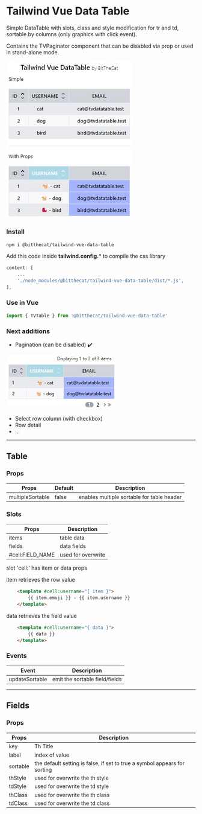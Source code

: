 # Tailwind Vue Data Table

Simple DataTable with slots, class and style modification for tr and td, sortable by columns (only graphics with click event).

Contains the TVPaginator component that can be disabled via prop or used in stand-alone mode.

<img src="https://github.com/BitTheCat/tailwind-vue-data-table/blob/main/assets/tvdatatable.jpg"/>

### Install
```
npm i @bitthecat/tailwind-vue-data-table
```

Add this code inside **tailwind.config.*** to compile the css library

``` js
content: [
    ...
    './node_modules/@bitthecat/tailwind-vue-data-table/dist/*.js',
],
```

### Use in Vue
``` js
import { TVTable } from '@bitthecat/tailwind-vue-data-table' 
```

### Next additions
- Pagination (can be disabled) ✔️
 
<img src="https://github.com/BitTheCat/tailwind-vue-data-table/blob/main/assets/tvpagination.jpg"/>

- Select row column (with checkbox)
- Row detail
- ...
<hr>

## Table
### Props

| Props | Default | Description |
| --- | --- | --- |
| multipleSortable | false | enables multiple sortable for table header |
### Slots

| Props | Description |
| --- | --- |
| items | table data |
| fields | data fields |
| #cell:FIELD_NAME | used for overwrite |


slot 'cell:' has item or data props

item retrieves the row value

``` html
    <template #cell:username="{ item }">
        {{ item.emoji }} - {{ item.username }}
    </template>
```

data retrieves the field value

``` html
    <template #cell:username="{ data }">
        {{ data }}
    </template>
```

### Events

| Event | Description |
| --- | --- |
| updateSortable | emit the sortable field/fields |

<hr>

## Fields 
### Props

| Props | Description |
| --- | --- |
| key | Th Title |
| label | index of value |
| sortable | the default setting is false, if set to true a symbol appears for sorting |
| thStyle | used for overwrite the th style |
| tdStyle | used for overwrite the td style |
| thClass | used for overwrite the th class |
| tdClass | used for overwrite the td class |